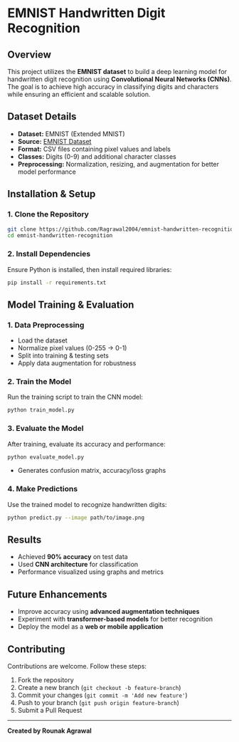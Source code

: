 # EMNIST Handwritten Digit Recognition

## Overview

This project utilizes the **EMNIST dataset** to build a deep learning model for handwritten digit recognition using **Convolutional Neural Networks (CNNs)**. The goal is to achieve high accuracy in classifying digits and characters while ensuring an efficient and scalable solution.

## Dataset Details

- **Dataset:** EMNIST (Extended MNIST)
- **Source:** [EMNIST Dataset](https://www.nist.gov/itl/products-and-services/emnist-dataset)
- **Format:** CSV files containing pixel values and labels
- **Classes:** Digits (0-9) and additional character classes
- **Preprocessing:** Normalization, resizing, and augmentation for better model performance

## Installation & Setup

### 1. Clone the Repository

```sh
git clone https://github.com/Ragrawal2004/emnist-handwritten-recognition.git
cd emnist-handwritten-recognition
```

### 2. Install Dependencies

Ensure Python is installed, then install required libraries:

```sh
pip install -r requirements.txt
```

## Model Training & Evaluation

### 1. Data Preprocessing

- Load the dataset
- Normalize pixel values (0-255 → 0-1)
- Split into training & testing sets
- Apply data augmentation for robustness

### 2. Train the Model

Run the training script to train the CNN model:

```sh
python train_model.py
```

### 3. Evaluate the Model

After training, evaluate its accuracy and performance:

```sh
python evaluate_model.py
```

- Generates confusion matrix, accuracy/loss graphs

### 4. Make Predictions

Use the trained model to recognize handwritten digits:

```sh
python predict.py --image path/to/image.png
```

## Results

- Achieved **90% accuracy** on test data
- Used **CNN architecture** for classification
- Performance visualized using graphs and metrics

## Future Enhancements

- Improve accuracy using **advanced augmentation techniques**
- Experiment with **transformer-based models** for better recognition
- Deploy the model as a **web or mobile application**

## Contributing

Contributions are welcome. Follow these steps:

1. Fork the repository
2. Create a new branch (`git checkout -b feature-branch`)
3. Commit your changes (`git commit -m 'Add new feature'`)
4. Push to your branch (`git push origin feature-branch`)
5. Submit a Pull Request


---

**Created by Rounak Agrawal**

